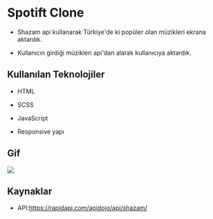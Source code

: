 # Spotift Clone

- Shazam api kullanarak Türkiye'de ki popüler olan müzikleri ekrana aktardık.

- Kullanıcın girdiği müzikleri api'dan alarak kullanıcıya aktardık.

## Kullanılan Teknolojiler

- HTML

- SCSS

- JavaScript

- Responsive yapı

## Gif

<img src="screen.gif"/>

## Kaynaklar

- API:https://rapidapi.com/apidojo/api/shazam/
